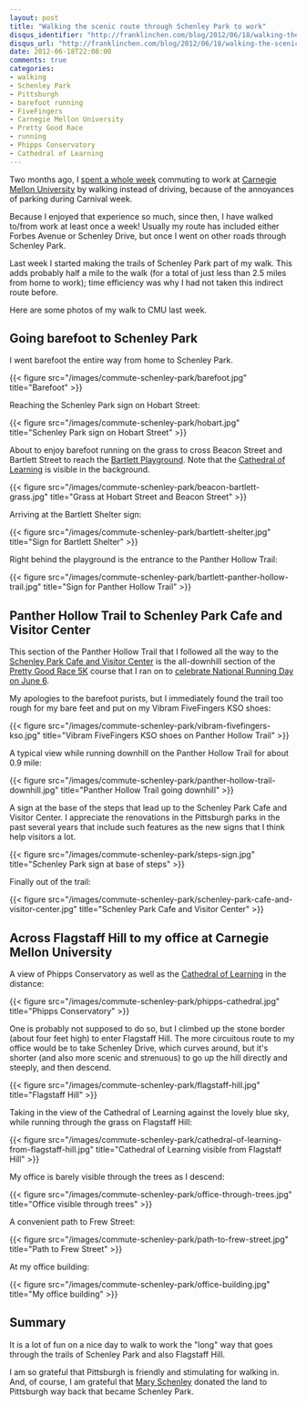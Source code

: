 ```yaml
---
layout: post
title: "Walking the scenic route through Schenley Park to work"
disqus_identifier: "http://franklinchen.com/blog/2012/06/18/walking-the-scenic-route-through-schenley-park-to-work/"
disqus_url: "http://franklinchen.com/blog/2012/06/18/walking-the-scenic-route-through-schenley-park-to-work/"
date: 2012-06-18T22:08:00
comments: true
categories: 
- walking
- Schenley Park
- Pittsburgh
- barefoot running
- FiveFingers
- Carnegie Mellon University
- Pretty Good Race
- running
- Phipps Conservatory
- Cathedral of Learning
---
```

Two months ago, I [spent a whole week](/blog/2012/04/16/one-week-of-commuting-on-foot-because-of-cmu-carnival/) commuting to work at [Carnegie Mellon University](http://www.cmu.edu/) by walking instead of driving, because of the annoyances of parking during Carnival week.

Because I enjoyed that experience so much, since then, I have walked to/from work at least once a week! Usually my route has included either Forbes Avenue or Schenley Drive, but once I went on other roads through Schenley Park.

Last week I started making the trails of Schenley Park part of my walk. This adds probably half a mile to the walk (for a total of just less than 2.5 miles from home to work); time efficiency was why I had not taken this indirect route before.

Here are some photos of my walk to CMU last week.

<!--more-->

## Going barefoot to Schenley Park

I went barefoot the entire way from home to Schenley Park.

{{< figure src="/images/commute-schenley-park/barefoot.jpg" title="Barefoot" >}}

Reaching the Schenley Park sign on Hobart Street:

{{< figure src="/images/commute-schenley-park/hobart.jpg" title="Schenley Park sign on Hobart Street" >}}

About to enjoy barefoot running on the grass to cross Beacon Street and Bartlett Street to reach the [Bartlett Playground](http://www.examiner.com/article/schenley-park-bartlett-street-playground). Note that the [Cathedral of Learning](http://www.tour.pitt.edu/tour-080.html) is visible in the background.

{{< figure src="/images/commute-schenley-park/beacon-bartlett-grass.jpg" title="Grass at Hobart Street and Beacon Street" >}}

Arriving at the Bartlett Shelter sign:

{{< figure src="/images/commute-schenley-park/bartlett-shelter.jpg" title="Sign for Bartlett Shelter" >}}

Right behind the playground is the entrance to the Panther Hollow Trail:

{{< figure src="/images/commute-schenley-park/bartlett-panther-hollow-trail.jpg" title="Sign for Panther Hollow Trail" >}}

## Panther Hollow Trail to Schenley Park Cafe and Visitor Center

This section of the Panther Hollow Trail that I followed all the way to the [Schenley Park Cafe and Visitor Center](http://www.pittsburghparks.org/schenleyparkcafe) is the all-downhill section of the [Pretty Good Race 5K](http://www.cs.cmu.edu/~kalp/PGR/) course that I ran on to [celebrate National Running Day on June 6](/blog/2012/06/06/i-celebrated-national-running-day-in-schenley-park-remembering-how-i-began-to-run-13-year-ago/).

My apologies to the barefoot purists, but I immediately found the trail too rough for my bare feet and put on my Vibram FiveFingers KSO shoes:

{{< figure src="/images/commute-schenley-park/vibram-fivefingers-kso.jpg" title="Vibram FiveFingers KSO shoes on Panther Hollow Trail" >}}

A typical view while running downhill on the Panther Hollow Trail for about 0.9 mile:

{{< figure src="/images/commute-schenley-park/panther-hollow-trail-downhill.jpg" title="Panther Hollow Trail going downhill" >}}

A sign at the base of the steps that lead up to the Schenley Park Cafe and Visitor Center. I appreciate the renovations in the Pittsburgh parks in the past several years that include such features as the new signs that I think help visitors a lot.

{{< figure src="/images/commute-schenley-park/steps-sign.jpg" title="Schenley Park sign at base of steps" >}}

Finally out of the trail:

{{< figure src="/images/commute-schenley-park/schenley-park-cafe-and-visitor-center.jpg" title="Schenley Park Cafe and Visitor Center" >}}

## Across Flagstaff Hill to my office at Carnegie Mellon University

A view of Phipps Conservatory as well as the [Cathedral of Learning](http://www.tour.pitt.edu/tour-080.html) in the distance:

{{< figure src="/images/commute-schenley-park/phipps-cathedral.jpg" title="Phipps Conservatory" >}}

One is probably not supposed to do so, but I climbed up the stone border (about four feet high) to enter Flagstaff Hill. The more circuitous route to my office would be to take Schenley Drive, which curves around, but it's shorter (and also more scenic and strenuous) to go up the hill directly and steeply, and then descend.

{{< figure src="/images/commute-schenley-park/flagstaff-hill.jpg" title="Flagstaff Hill" >}}

Taking in the view of the Cathedral of Learning against the lovely blue sky, while running through the grass on Flagstaff Hill:

{{< figure src="/images/commute-schenley-park/cathedral-of-learning-from-flagstaff-hill.jpg" title="Cathedral of Learning visible from Flagstaff Hill" >}}

My office is barely visible through the trees as I descend:

{{< figure src="/images/commute-schenley-park/office-through-trees.jpg" title="Office visible through trees" >}}

A convenient path to Frew Street:

{{< figure src="/images/commute-schenley-park/path-to-frew-street.jpg" title="Path to Frew Street" >}}

At my office building:

{{< figure src="/images/commute-schenley-park/office-building.jpg" title="My office building" >}}

## Summary

It is a lot of fun on a nice day to walk to work the "long" way that goes through the trails of Schenley Park and also Flagstaff Hill.

I am so grateful that Pittsburgh is friendly and stimulating for walking in. And, of course, I am grateful that [Mary Schenley](http://en.wikipedia.org/wiki/Mary_Schenley) donated the land to Pittsburgh way back that became Schenley Park.
